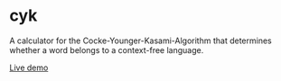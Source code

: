# cyk
A calculator for the Cocke-Younger-Kasami-Algorithm that determines whether a word belongs to a context-free language.

[Live demo](https://linus-k519.github.io/cyk/)
